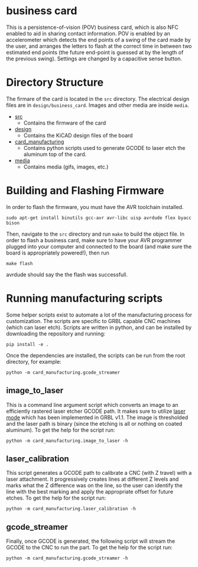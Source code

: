 # business card

This is a persistence-of-vision (POV) business card, which is also NFC enabled
to aid in sharing contact information. POV is enabled by an accelerometer which
detects the end points of a swing of the card made by the user, and arranges
the letters to flash at the correct time in between two estimated end points
(the future end-point is guessed at by the length of the previous swing). Settings are changed by a capacitive sense button.

# Directory Structure

The firmare of the card is located in the `src` directory. The electrical
design files are in `design/business_card`. Images and other media are inside
`media`.

- [src](src/)
  - Contains the firmware of the card
- [design](design/)
  - Contains the KiCAD design files of the board
- [card_manufacturing](card_manufacturing/)
  - Contains python scripts used to generate GCODE to laser etch the aluminum top of the card.
- [media](media/)
  - Contains media (gifs, images, etc.)

# Building and Flashing Firmware

In order to flash the firmware, you must have the AVR toolchain installed.

`sudo apt-get install binutils gcc-avr avr-libc uisp avrdude flex byacc bison`

Then, navigate to the `src` directory and run `make` to build the object
file. In order to flash a business card, make sure to have your AVR programmer
plugged into your computer and connected to the board (and make sure the board
is appropriately powered!), then run

`make flash`

avrdude should say the the flash was successfull.

# Running manufacturing scripts

Some helper scripts exist to automate a lot of the manufacturing process for
customization. The scripts are specific to GRBL capable CNC machines (which
can laser etch). Scripts are written in python, and can be installed by
downloading the repository and running:

`pip install -e .`

Once the dependencies are installed, the scripts can be run from the root
directory, for example:

`python -m card_manufacturing.gcode_streamer`

## image_to_laser

This is a command line argument script which converts an image to an efficiently
rastered laser etcher GCODE path. It makes sure to utilize [laser mode](https://github.com/gnea/grbl/wiki/Grbl-v1.1-Laser-Mode) which
has been implemented in GRBL v1.1. The image is thresholded and the laser path
is binary (since the etching is all or nothing on coated aluminum). To get the
help for the script run:

`python -m card_manufacturing.image_to_laser -h`

## laser_calibration

This script generates a GCODE path to calibrate a CNC (with Z travel) with a
laser attachment. It progressively creates lines at different Z levels and
marks what the Z difference was on the line, so the user can identify the line
with the best marking and apply the appropriate offset for future etches. To
get the help for the script run:

`python -m card_manufacturing.laser_calibration -h`

## gcode_streamer

Finally, once GCODE is generated, the following script will stream the GCODE
to the CNC to run the part. To get the help for the script run:

`python -m card_manufacturing.gcode_streamer -h`

